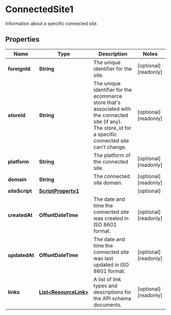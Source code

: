 

# ConnectedSite1

Information about a specific connected site.

## Properties

| Name | Type | Description | Notes |
|------------ | ------------- | ------------- | -------------|
|**foreignId** | **String** | The unique identifier for the site. |  [optional] [readonly] |
|**storeId** | **String** | The unique identifier for the ecommerce store that&#39;s associated with the connected site (if any). The store_id for a specific connected site can&#39;t change. |  [optional] [readonly] |
|**platform** | **String** | The platform of the connected site. |  [optional] [readonly] |
|**domain** | **String** | The connected site domain. |  [optional] [readonly] |
|**siteScript** | [**ScriptProperty1**](ScriptProperty1.md) |  |  [optional] |
|**createdAt** | **OffsetDateTime** | The date and time the connected site was created in ISO 8601 format. |  [optional] [readonly] |
|**updatedAt** | **OffsetDateTime** | The date and time the connected site was last updated in ISO 8601 format. |  [optional] [readonly] |
|**links** | [**List&lt;ResourceLink&gt;**](ResourceLink.md) | A list of link types and descriptions for the API schema documents. |  [optional] [readonly] |



